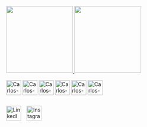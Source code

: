 <div>
  <a href="https://github.com/Carloseman1">
    <img height="180em" src="https://github-readme-stats.vercel.app/api?username=Carloseman1&show_icons=true&theme=dark&bg_color=5dd55d&title_color=FFFFFF&icon_color=FFFFFF&text_color=FFFFFF&border_color=5dd55d"/>
    <img height="180em" src="https://github-readme-stats.vercel.app/api/top-langs/?username=Carloseman1&show_icons=true&theme=dark&bg_color=5dd55d&title_color=FFFFFF&text_color=FFFFFF&border_color=5dd55d"/>
  </a>
</div>

<div style="display: inline_block"><br>
  <img align="center" alt="Carlos-Js" height="40" width="40" src="https://cdn-icons-png.flaticon.com/512/732/732190.png">
  <img align="center" alt="Carlos-React" height="40" width="40" src="https://cdn-icons-png.flaticon.com/512/919/919845.png">
  <img align="center" alt="Carlos-HTML" height="40" width="40" src="https://cdn-icons-png.flaticon.com/512/732/732212.png">
  <img align="center" alt="Carlos-CSS" height="40" width="40" src="https://cdn-icons-png.flaticon.com/512/732/732199.png">
  <img align="center" alt="Carlos-Csharp" height="40" width="40" src="https://cdn-icons-png.flaticon.com/512/732/732213.png">
  <img align="center" alt="Carlos-Java" height="40" width="40" src="https://cdn-icons-png.flaticon.com/512/226/226777.png">
</div>

##

<div style="display: flex; gap: 15px;"> 
  <a href="https://www.linkedin.com/in/SEU-LINKEDIN-AQUI/" target="_blank">
    <img src="https://cdn-icons-png.flaticon.com/512/3531/3531820.png" height="40" width="40" alt="LinkedIn">
  </a>
  <a href="https://www.instagram.com/SEU-INSTAGRAM-AQUI/" target="_blank">
    <img src="https://cdn-icons-png.flaticon.com/512/733/733558.png" height="40" width="40" alt="Instagram">
  </a>
</div>
